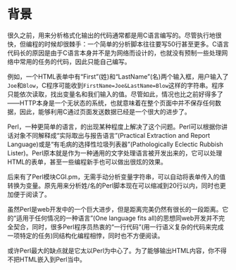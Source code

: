 # 背景

很久之前，用来分析格式化输出的代码通常都是用C语言编写的。尽管执行地很快，但编程的时候却很棘手：一个简单的分析脚本往往要写50行甚至更多。C语言代码长的原因是由于C语言本身并不是为网络而设计的，也就没有预制一些处理网络中常用的任务的代码，因此只能自己编写。

例如，一个HTML表单中有“First”(姓)和“LastName”(名)两个输入框，用户输入了`Joe`和`Blow`，C程序可能收到`FirstName=Joe&LastName=Blow`这样的字符串。程序只能依次读取，找出变量名和我们输入的值。尽管如此，情况也比之前好得多了——HTTP本身是一个无状态的系统，也就意味着在整个页面中并不保存任何数据，因此，能够利用C通过页面发送数据已经是一个很大的进步了。

Perl，一种更简单的语言，的出现某种程度上解决了这个问题。Perl可以根据你讲话对象不同解释成“实际取出与报告语言”(Practical Extraction and Report Language)或是“有毛病的选择性垃圾列表器”(Pathologically Eclectic Rubbish Lister)。Perl原本就是作为一种通用的文字处理语言被开发出来的，它可以处理HTML的表单，甚至一些编程新手也可以做出很炫的效果。

后来有了Perl模块CGI.pm，无需手动分析变量字符串，可以自动将表单传入的值转换为变量。原先用来分析姓/名的Perl脚本现在可以缩减到20行以内，同时也更加便于阅读了。

虽然Perl是web开发中的一个巨大进步，但是距离完美仍然有很长的一段距离。它的“适用于任何情况的一种语言”(One language fits all)的思想同web开发并不完全契合，同时，很多Perl程序员热衷的“一行代码”(用一行语义复杂的代码来完成一项特定的任务)同结构化编程相悖，同时也不方便阅读。

或许Perl最大的缺点就是它太以Perl为中心了。为了能够输出HTML内容，你不得不把HTML嵌入到Perl当中。

